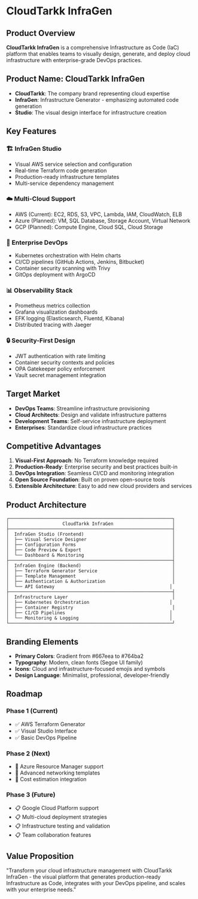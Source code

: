 # CloudTarkk InfraGen

## Product Overview
**CloudTarkk InfraGen** is a comprehensive Infrastructure as Code (IaC) platform that enables teams to visually design, generate, and deploy cloud infrastructure with enterprise-grade DevOps practices.

## Product Name: CloudTarkk InfraGen
- **CloudTarkk**: The company brand representing cloud expertise
- **InfraGen**: Infrastructure Generator - emphasizing automated code generation
- **Studio**: The visual design interface for infrastructure creation

## Key Features

### 🏗️ InfraGen Studio
- Visual AWS service selection and configuration
- Real-time Terraform code generation
- Production-ready infrastructure templates
- Multi-service dependency management

### ☁️ Multi-Cloud Support
- AWS (Current): EC2, RDS, S3, VPC, Lambda, IAM, CloudWatch, ELB
- Azure (Planned): VM, SQL Database, Storage Account, Virtual Network
- GCP (Planned): Compute Engine, Cloud SQL, Cloud Storage

### 🚀 Enterprise DevOps
- Kubernetes orchestration with Helm charts
- CI/CD pipelines (GitHub Actions, Jenkins, Bitbucket)
- Container security scanning with Trivy
- GitOps deployment with ArgoCD

### 📊 Observability Stack
- Prometheus metrics collection
- Grafana visualization dashboards
- EFK logging (Elasticsearch, Fluentd, Kibana)
- Distributed tracing with Jaeger

### 🔒 Security-First Design
- JWT authentication with rate limiting
- Container security contexts and policies
- OPA Gatekeeper policy enforcement
- Vault secret management integration

## Target Market
- **DevOps Teams**: Streamline infrastructure provisioning
- **Cloud Architects**: Design and validate infrastructure patterns
- **Development Teams**: Self-service infrastructure deployment
- **Enterprises**: Standardize cloud infrastructure practices

## Competitive Advantages
1. **Visual-First Approach**: No Terraform knowledge required
2. **Production-Ready**: Enterprise security and best practices built-in
3. **DevOps Integration**: Seamless CI/CD and monitoring integration
4. **Open Source Foundation**: Built on proven open-source tools
5. **Extensible Architecture**: Easy to add new cloud providers and services

## Product Architecture
```
┌─────────────────────────────────────────────────────────────┐
│                    CloudTarkk InfraGen                      │
├─────────────────────────────────────────────────────────────┤
│  InfraGen Studio (Frontend)                                 │
│  ├── Visual Service Designer                                │
│  ├── Configuration Forms                                    │
│  ├── Code Preview & Export                                  │
│  └── Dashboard & Monitoring                                 │
├─────────────────────────────────────────────────────────────┤
│  InfraGen Engine (Backend)                                  │
│  ├── Terraform Generator Service                            │
│  ├── Template Management                                    │
│  ├── Authentication & Authorization                         │
│  └── API Gateway                                           │
├─────────────────────────────────────────────────────────────┤
│  Infrastructure Layer                                       │
│  ├── Kubernetes Orchestration                              │
│  ├── Container Registry                                     │
│  ├── CI/CD Pipelines                                       │
│  └── Monitoring & Logging                                  │
└─────────────────────────────────────────────────────────────┘
```

## Branding Elements
- **Primary Colors**: Gradient from #667eea to #764ba2
- **Typography**: Modern, clean fonts (Segoe UI family)
- **Icons**: Cloud and infrastructure-focused emojis and symbols
- **Design Language**: Minimalist, professional, developer-friendly

## Roadmap
### Phase 1 (Current)
- ✅ AWS Terraform Generator
- ✅ Visual Studio Interface
- ✅ Basic DevOps Pipeline

### Phase 2 (Next)
- 🔄 Azure Resource Manager support
- 🔄 Advanced networking templates
- 🔄 Cost estimation integration

### Phase 3 (Future)
- 📋 Google Cloud Platform support
- 📋 Multi-cloud deployment strategies
- 📋 Infrastructure testing and validation
- 📋 Team collaboration features

## Value Proposition
"Transform your cloud infrastructure management with CloudTarkk InfraGen - the visual platform that generates production-ready Infrastructure as Code, integrates with your DevOps pipeline, and scales with your enterprise needs."